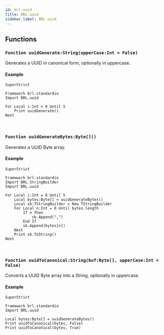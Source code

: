 ```yaml
---
id: brl.uuid
title: BRL.uuid
sidebar_label: BRL.uuid
---
```



## Functions

### `Function uuidGenerate:String(upperCase:Int = False)`

Generates a UUID in canonical form, optionally in uppercase.

#### Example
```blitzmax
SuperStrict

Framework brl.standardio
Import BRL.uuid

For Local i:Int = 0 Until 5
	Print uuidGenerate()
Next
```
<br/>

### `Function uuidGenerateBytes:Byte[]()`

Generates a UUID Byte array.

#### Example
```blitzmax
SuperStrict

Framework brl.standardio
Import BRL.StringBuilder
Import BRL.uuid

For Local i:Int = 0 Until 5
	Local bytes:Byte[] = uuidGenerateBytes()
	Local sb:TStringBuilder = New TStringBuilder
	For Local n:Int = 0 Until bytes.length
		If n Then
			sb.Append(",")
		End If
		sb.Append(bytes[n])
	Next
	Print sb.ToString()
Next
```
<br/>

### `Function uuidToCanonical:String(buf:Byte[], upperCase:Int = False)`

Converts a UUID Byte array into a String, optionally in uppercase.

#### Example
```blitzmax
SuperStrict

Framework brl.standardio
Import BRL.uuid

Local bytes:Byte[] = uuidGenerateBytes()
Print uuidToCanonical(bytes, False)
Print uuidToCanonical(bytes, True)
```
<br/>

